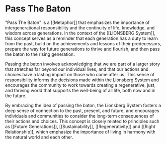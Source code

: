 # Pass The Baton

"Pass The Baton" is a [[Metaphor]] that emphasizes the importance of intergenerational responsibility and the continuity of life, knowledge, and wisdom across generations. In the context of the [[LIONSBERG System]], this concept serves as a reminder that each generation has a duty to learn from the past, build on the achievements and lessons of their predecessors, prepare the way for future generations to thrive and flourish, and then pass the baton to the rising generation.

Passing the baton involves acknowledging that we are part of a larger story that stretches far beyond our individual lives, and that our actions and choices have a lasting impact on those who come after us. This sense of responsibility informs the decisions made within the Lionsberg System and encourages the community to work towards creating a regenerative, just, and thriving world that supports the well-being of all life, both now and in the future.

By embracing the idea of passing the baton, the Lionsberg System fosters a deep sense of connection to the past, present, and future, and encourages individuals and communities to consider the long-term consequences of their actions and choices. This concept is closely related to principles such as [[Future Generations]], [[Sustainability]], [[Regenerativity]] and [[Right Relationship]], which emphasize the importance of living in harmony with the natural world and each other.